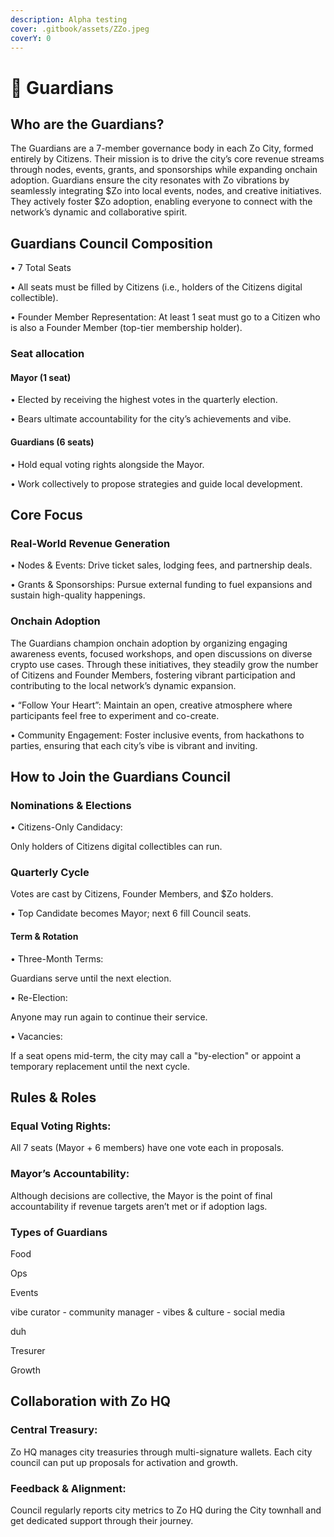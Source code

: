 ```yaml
---
description: Alpha testing
cover: .gitbook/assets/ZZo.jpeg
coverY: 0
---
```


# 👥 Guardians

## Who are the Guardians?

The Guardians are a 7-member governance body in each Zo City, formed entirely by Citizens. Their mission is to drive the city’s core revenue streams through nodes, events, grants, and sponsorships while expanding onchain adoption. Guardians ensure the city resonates with Zo vibrations by seamlessly integrating $Zo into local events, nodes, and creative initiatives. They actively foster $Zo adoption, enabling everyone to connect with the network’s dynamic and collaborative spirit.

## Guardians Council Composition

• 7 Total Seats

• All seats must be filled by Citizens (i.e., holders of the Citizens digital collectible).

• Founder Member Representation:  At least 1 seat must go to a Citizen who is also a Founder Member (top-tier membership holder).

### **Seat allocation**

#### **Mayor** (1 seat)

• Elected by receiving the highest votes in the quarterly election.

• Bears ultimate accountability for the city’s achievements and vibe.

#### **Guardians (6 seats)**

• Hold equal voting rights alongside the Mayor.

• Work collectively to propose strategies and guide local development.

## Core Focus

### Real-World Revenue Generation

• Nodes & Events: Drive ticket sales, lodging fees, and partnership deals.

• Grants & Sponsorships: Pursue external funding to fuel expansions and sustain high-quality happenings.

### Onchain Adoption

The Guardians champion onchain adoption by organizing engaging awareness events, focused workshops, and open discussions on diverse crypto use cases. Through these initiatives, they steadily grow the number of Citizens and Founder Members, fostering vibrant participation and contributing to the local network’s dynamic expansion.

• “Follow Your Heart”: Maintain an open, creative atmosphere where participants feel free to experiment and co-create.

• Community Engagement: Foster inclusive events, from hackathons to parties, ensuring that each city’s vibe is vibrant and inviting.

## How to Join the Guardians Council

### Nominations & Elections

• Citizens-Only Candidacy:

Only holders of Citizens digital collectibles can run.

### Quarterly Cycle

Votes are cast by Citizens, Founder Members, and $Zo holders.

• Top Candidate becomes Mayor; next 6 fill Council seats.

#### Term & Rotation

• Three-Month Terms:

Guardians serve until the next election.

• Re-Election:

Anyone may run again to continue their service.

• Vacancies:

If a seat opens mid-term, the city may call a "by-election" or appoint a temporary replacement until the next cycle.

## Rules & Roles

### Equal Voting Rights:

All 7 seats (Mayor + 6 members) have one vote each in proposals.

### Mayor’s Accountability:

Although decisions are collective, the Mayor is the point of final accountability if revenue targets aren’t met or if adoption lags.

### Types of Guardians&#x20;

Food

Ops&#x20;

Events

vibe curator - community manager - vibes & culture - social media&#x20;

duh

Tresurer

Growth&#x20;

## Collaboration with Zo HQ

### Central Treasury:

Zo HQ manages city treasuries through multi-signature wallets. Each city council can put up proposals for activation and growth.&#x20;

### Feedback & Alignment:

Council regularly reports city metrics to Zo HQ during the City townhall and get dedicated support through their journey.&#x20;

